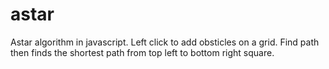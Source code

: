 # astar
Astar algorithm in javascript. Left click to add obsticles on a grid. Find path then finds the shortest path from top left to bottom right square.

